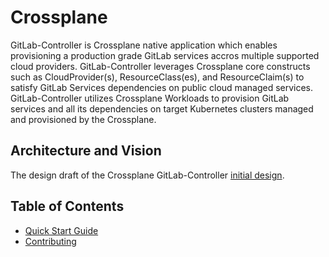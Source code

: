 # Crossplane

GitLab-Controller is Crossplane native application which enables provisioning a production grade GitLab services 
accros multiple supported cloud providers. GitLab-Controller leverages Crossplane core constructs such as 
CloudProvider(s), ResourceClass(es), and ResourceClaim(s) to satisfy GitLab Services dependencies on public cloud
managed services. GitLab-Controller utilizes Crossplane Workloads to provision GitLab services and all its 
dependencies on target Kubernetes clusters managed and provisioned by the Crossplane.   

## Architecture and Vision

The design draft of the Crossplane GitLab-Controller 
[initial design](https://docs.google.com/document/d/1_pD0w5rmkx6Rch5IRYhuVIYuSbFCJGlRGNiUxpTfrZ0/edit?usp=sharing). 

## Table of Contents

* [Quick Start Guide](quick-start.md)
* [Contributing](contributing.md)
